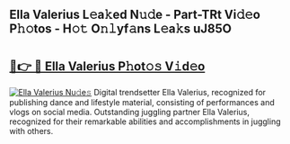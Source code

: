 ## Ella Valerius L𝚎a𝚔ed N𝚞𝚍e - Part-TRt Vi𝚍𝚎o P𝚑𝚘tos - H𝚘𝚝 O𝚗𝚕yf𝚊ns L𝚎a𝚔s uJ85O

# <h2><a href="http://kfedta3.oniu.top/?m=Ella+Valerius">🔗👉 🔴 Ella Valerius P𝚑ot𝚘𝚜 V𝚒d𝚎o</a></h2>

[![Ella Valerius Nu𝚍e𝚜](https://i.imgur.com/0qMVB7G.gif)](http://kfedta3.oniu.top/?m=Ella+Valerius)
Digital trendsetter Ella Valerius, recognized for publishing dance and lifestyle material, consisting of performances and vlogs on social media. Outstanding juggling partner Ella Valerius, recognized for their remarkable abilities and accomplishments in juggling with others.  
